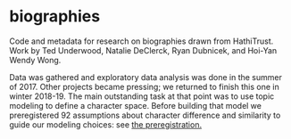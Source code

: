 biographies
===========

Code and metadata for research on biographies drawn from HathiTrust. Work by Ted Underwood, Natalie DeClerck, Ryan Dubnicek, and Hoi-Yan Wendy Wong.

Data was gathered and exploratory data analysis was done in the summer of 2017. Other projects became pressing; we returned to finish this one in winter 2018-19. The main outstanding task at that point was to use topic modeling to define a character space. Before building that model we preregistered 92 assumptions about character difference and similarity to guide our modeling choices: see [the preregistration.](https://osf.io/my8r7/register/564d31db8c5e4a7c9694b2be)




